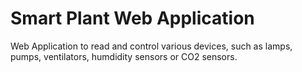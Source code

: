 # Smart Plant Web Application

Web Application to read and control various devices, such as lamps, pumps, ventilators, humdidity sensors or CO2 sensors.

